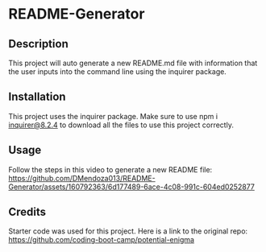 # README-Generator

## Description
 
This project will auto generate a new README.md file with information that the user inputs into the command line using the inquirer package.
  
## Installation 

This project uses the inquirer package. Make sure to use npm i inquirer@8.2.4 to download all the files to use this project correctly.
  
## Usage 

Follow the steps in this video to generate a new README file: https://github.com/DMendoza013/README-Generator/assets/160792363/6d177489-6ace-4c08-991c-604ed0252877

## Credits

Starter code was used for this project. Here is a link to the original repo: https://github.com/coding-boot-camp/potential-enigma
